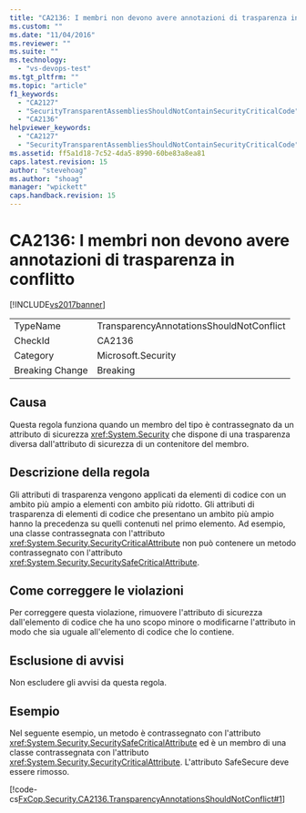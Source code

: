 ```yaml
---
title: "CA2136: I membri non devono avere annotazioni di trasparenza in conflitto | Microsoft Docs"
ms.custom: ""
ms.date: "11/04/2016"
ms.reviewer: ""
ms.suite: ""
ms.technology: 
  - "vs-devops-test"
ms.tgt_pltfrm: ""
ms.topic: "article"
f1_keywords: 
  - "CA2127"
  - "SecurityTransparentAssembliesShouldNotContainSecurityCriticalCode"
  - "CA2136"
helpviewer_keywords: 
  - "CA2127"
  - "SecurityTransparentAssembliesShouldNotContainSecurityCriticalCode"
ms.assetid: ff5a1d18-7c52-4da5-8990-60be83a8ea81
caps.latest.revision: 15
author: "stevehoag"
ms.author: "shoag"
manager: "wpickett"
caps.handback.revision: 15
---
```

# CA2136: I membri non devono avere annotazioni di trasparenza in conflitto
[!INCLUDE[vs2017banner](../code-quality/includes/vs2017banner.md)]

|||  
|-|-|  
|TypeName|TransparencyAnnotationsShouldNotConflict|  
|CheckId|CA2136|  
|Category|Microsoft.Security|  
|Breaking Change|Breaking|  
  
## Causa  
 Questa regola funziona quando un membro del tipo è contrassegnato da un attributo di sicurezza <xref:System.Security> che dispone di una trasparenza diversa dall'attributo di sicurezza di un contenitore del membro.  
  
## Descrizione della regola  
 Gli attributi di trasparenza vengono applicati da elementi di codice con un ambito più ampio a elementi con ambito più ridotto.  Gli attributi di trasparenza di elementi di codice che presentano un ambito più ampio hanno la precedenza su quelli contenuti nel primo elemento.  Ad esempio, una classe contrassegnata con l'attributo <xref:System.Security.SecurityCriticalAttribute> non può contenere un metodo contrassegnato con l'attributo <xref:System.Security.SecuritySafeCriticalAttribute>.  
  
## Come correggere le violazioni  
 Per correggere questa violazione, rimuovere l'attributo di sicurezza dall'elemento di codice che ha uno scopo minore o modificarne l'attributo in modo che sia uguale all'elemento di codice che lo contiene.  
  
## Esclusione di avvisi  
 Non escludere gli avvisi da questa regola.  
  
## Esempio  
 Nel seguente esempio, un metodo è contrassegnato con l'attributo <xref:System.Security.SecuritySafeCriticalAttribute> ed è un membro di una classe contrassegnata con l'attributo <xref:System.Security.SecurityCriticalAttribute>.  L'attributo SafeSecure deve essere rimosso.  
  
 [!code-cs[FxCop.Security.CA2136.TransparencyAnnotationsShouldNotConflict#1](../code-quality/codesnippet/CSharp/ca2136-members-should-not-have-conflicting-transparency-annotations_1.cs)]